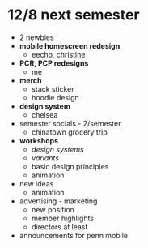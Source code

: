 # 12/8 next semester

- 2 newbies
- **mobile homescreen redesign**
    - eecho, christine
- **PCR, PCP redesigns**
    - me
- **merch**
    - stack sticker
    - hoodie design
- **design system**
    - chelsea
- semester socials - 2/semester
    - chinatown grocery trip
- **workshops**
    - *design systems*
    - *variants*
    - basic design principles
    - animation
- new ideas
    - animation
- advertising - marketing
    - new position
    - member highlights
    - directors at least
- announcements for penn mobile